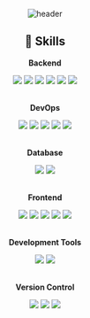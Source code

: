 <div align="center"> 

![header](https://capsule-render.vercel.app/api?type=cylinder&color=000000&height=150&section=header&text=Kangmin%20Github!&fontColor=ffffff&fontSize=60&animation=fadeIn&fontAlignY=55&desc=%20&descAlignY=62&descAlign=62)

<h2>💪 Skills</h2>
  <p><strong>Backend</strong></p>
  <div>
     <img src="https://img.shields.io/badge/JAVA-007396?style=for-the-badge&logo=java&logoColor=white">
     <img src="https://img.shields.io/badge/Spring-6DB33F?style=for-the-badge&logo=spring&logoColor=white">
     <img src="https://img.shields.io/badge/springboot-6DB33F?style=for-the-badge&logo=springboot&logoColor=white"> 
     <img src="https://img.shields.io/badge/springsecurity-6DB33F?style=for-the-badge&logo=springsecurity&logoColor=white"> 
     <img src="https://img.shields.io/badge/jpa-DC382D?style=for-the-badge&logo=jpa&logoColor=white">
     <img src="https://img.shields.io/badge/junit5-25A162?style=for-the-badge&logo=junit5&logoColor=white"> 
  </div>
  <br>
  <p><strong>DevOps</strong></p>
  <div>
     <img src="https://img.shields.io/badge/Amazon AWS-232F3E?style=for-the-badge&logo=amazon aws&logoColor=white"> 
     <img src="https://img.shields.io/badge/jenkins-D24939?style=for-the-badge&logo=jenkins&logoColor=white"> 
     <img src="https://img.shields.io/badge/nginx-009639?style=for-the-badge&logo=nginx&logoColor=white"> 
     <img src="https://img.shields.io/badge/tomcat-F8DC75?style=for-the-badge&logo=apachetomcat&logoColor=black">
     <img src="https://img.shields.io/badge/Docker-2496ED?style=for-the-badge&logo=docker&logoColor=white"> 
  </div>
  <br>
  <p><strong>Database</strong></p>
  <div>
  <img src="https://img.shields.io/badge/mysql-4479A1?style=for-the-badge&logo=mysql&logoColor=white">
  <img src="https://img.shields.io/badge/redis-DC382D?style=for-the-badge&logo=redis&logoColor=white">
  </div>
  <br>
  <p><strong>Frontend</strong></p>
  <div>
     <img src="https://img.shields.io/badge/JavaScript-F7DF1E?style=flat-square&logo=javascript&logoColor=black">
     <img src="https://img.shields.io/badge/CSS-1572B6?style=flat-square&logo=css3&logoColor=white"> 
     <img src="https://img.shields.io/badge/HTML5-E34F26?style=flat-square&logo=html5&logoColor=white"> 
     <img src="https://img.shields.io/badge/JQuery-0769AD?style=flat-square&logo=jquery&logoColor=white">
     <img src="https://img.shields.io/badge/Bootstrap-7952B3?style=flat-square&logo=bootstrap&logoColor=white">
  </div>
  <br>
  <p><strong>Development Tools</strong></p>
  <div>
     <img src="https://img.shields.io/badge/Eclipse IDE-2C2255?style=flat-square&logo=eclipse-ide&logoColor=white">
     <img src="https://img.shields.io/badge/IntelliJ IDEA-000000?style=flat-square&logo=intellij-idea&logoColor=white">
  </div>
  <br>
  <p><strong>Version Control</strong></p>
  <div>
     <img src="https://img.shields.io/badge/Git-F05032?style=flat-square&logo=git&logoColor=white">
     <img src="https://img.shields.io/badge/bitbucket-0052CC?style=flat-square&logo=bitbucket&logoColor=white">
     <img src="https://img.shields.io/badge/GitHub-181717?style=flat-square&logo=github&logoColor=white">
  </div>
<br/>
</div>
